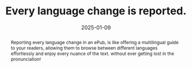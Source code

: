 ---
title: Every language change is reported.
abstract: Reporting every language change in an ePub, is like offering a multilingual guide to your readers, allowing them to browse between different languages effortlessly and enjoy every nuance of the text. without ever getting lost in the pronunciation!
categories:
  - Internationalization
agrege: O4127-E038
opquast: 4 127
indiceebook: "38"
description: Rule 038
before: "037"
weight: "38"
after: "039"
actif: "1"
layout: rules
date: 2025-01-09
tags:
  - Accessibility
  - Usability
  - Readability
objectif:
  - Allow correct speech or braille rendering of content
  - Ensure compliance with the language typography used
Meo:
  - To report a language change in an ePub, you can use the lang attribute in HTML tags.
Controle:
  - Control samples, either by looking at the code or by trying to use the voice function of a reading software
  - Language detection tools can help you
epubcheck: null
ace: null
humancheck: true
ReadiumGoToolkit: null
Source:
  - Opquast
Referentiel:
  - ""
steps:
  - Editorial
  - Crafting
---